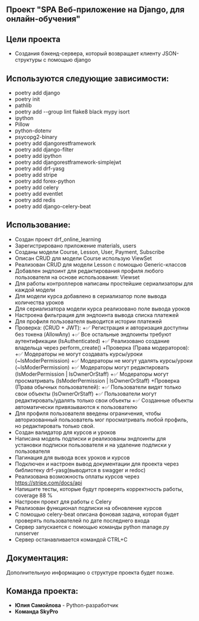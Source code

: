 ## Проект "SPA Веб-приложение на Django, для онлайн-обучения"

## Цели проекта
+ Создания бэкенд-сервера, который возвращает клиенту JSON-структуры с помощью django

## Используются следующие зависимости:

- poetry add django
- poetry init
- pathlib
- poetry add --group lint flake8 black mypy isort 
- ipython
- Pillow
- python-dotenv
- psycopg2-binary
- poetry add djangorestframework
- poetry add django-filter
- poetry add ipython
- poetry add djangorestframework-simplejwt
- poetry add drf-yasg
- poetry add stripe
- poetry add forex-python
- poetry add celery
- poetry add eventlet
- poetry add redis
- poetry add django-celery-beat


## Использование:
+ Создан проект drf_online_learning
+ Зарегистрировано приложение  materials, users
+ Созданы модели Course, Lesson, User, Payment, Subscribe 
+ Описан CRUD для модели Course использую ViewSet
+ Реализован CRUD для модели Lesson с помощью Generic-классов
+ Добавлен эндпоинт для редактирования профиля любого пользователя на основе использования: Viewset
+ Для работы контроллеров написаны простейшие сериализаторы для каждой модели
+ Для модели курса добавлено в сериализатор поле вывода количества уроков
+ Для сериализатора модели курса реализовано поле вывода уроков
+ Настроена фильтрация для эндпоинта вывода списка платежей
+ Для профиля пользователя выводится истории платежей
+ Проверка: (CRUD + JWT):
+✅ Регистрация и авторизация доступны без токена (AllowAny)
+✅ Все остальные эндпоинты требуют аутентификации (IsAuthenticated)
+✅ Реализовано создание владельца через perform_create()
+Проверка (Права модераторов):
+✅ Модераторы не могут создавать курсы/уроки (~IsModerPermission)
+✅ Модераторы не могут удалять курсы/уроки (~IsModerPermission)
+✅ Модераторы могут редактировать (IsModerPermission | IsOwnerOrStaff)
+✅ Модераторы могут просматривать (IsModerPermission | IsOwnerOrStaff)
+Проверка (Права обычных пользователей):
+✅ Пользователи видят только свои объекты (IsOwnerOrStaff)
+✅ Пользователи могут редактировать/удалять только свои объекты
+✅ Созданные объекты автоматически привязываются к пользователю
+ Для профиля пользователя введены ограничения, чтобы авторизованный пользователь мог просматривать любой профиль, но редактировать только свой.
+ Создан валидатор для курсов и уроков 
+ Написана модель подписки и реализованы эндпоинты для установки подписки пользователя и на удаление подписки у пользователя
+ Пагинация для вывода всех уроков и курсов
+ Подключен и настроен вывод документации для проекта через библиотеку drf-yasg(выводится в swagger и redoc)
+ Реализована возможность оплаты курсов через https://stripe.com/docs/api
+ Напишите тесты, которые будут проверять корректность работы, coverage 88 %
+ Настроен проект для работы с Celery
+ Реализован функционал подписки на обновление курсов
+ С помощью celery-beat описана фоновая задача, которая будет проверять пользователей по дате последнего входа
+ Сервер запускается с помощью команды python manage.py runserver
+ Сервер останавливается командой CTRL+C


## Документация:
Дополнительную информацию о структуре проекта будет позже.

## Команда проекта:
+ **Юлия Самойлова** - Python-разработчик 
+ **Команда SkyPro**